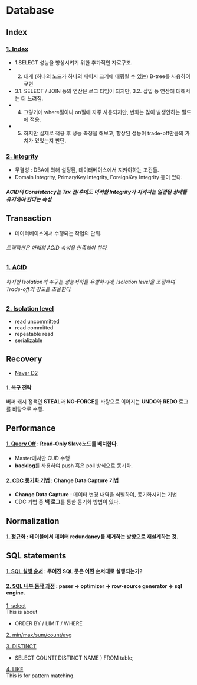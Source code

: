 # Database

## Index  
### [1. Index](/all/index.md)  
* 1.SELECT 성능을 향상시키기 위한 추가적인 자료구조. 
* 2. 대게 (하나의 노드가 하나의 페이지 크기에 매핑될 수 있는) B-tree를 사용하여 구현  
* 3.1. SELECT / JOIN 등의 연산은 로그 타임이 되지만, 3.2. 삽입 등 연산에 대해서는 더 느려짐.
* 4. 그렇기에 where절이나 on절에 자주 사용되지만, 변화는 많이 발생안하는 필드에 적용.  
* 5. 하지만 실제로 적용 후 성능 측정을 해보고, 향상된 성능이 trade-off만큼의 가치가 있었는지 판단.  

### [2. Integrity](/all/integrity.md)  
* 무결성 : DBA에 의해 설정된, 데이터베이스에서 지켜야하는 조건들.  
* Domain Integrity, PrimaryKey Integrity, ForeignKey Integrity 등이 있다.  
##### ACID의 Consistency는 Trx 전/후에도 이러한 Integrity가 지켜지는 일관된 상태를 유지해야 한다는 속성.  


## Transaction  
* 데이터베이스에서 수행되는 작업의 단위.  

###### 트랙젝션은 아래의 ACID 속성을 만족해야 한다.
### [1. ACID](/all/acid.md)  

###### 하지만 Isolation의 추구는 성능저하를 유발하기에, Isolation level을 조정하여 Trade-off의 강도를 조율한다.  
### [2. Isolation level](/all/isolation.md)  
* read uncommitted  
* read committed  
* repeatable read  
* serializable  

## Recovery  
* [Naver D2](https://d2.naver.com/helloworld/407507)  
#### [1. 복구 전략](/all/recovery.md)  
버퍼 캐시 정책인 **STEAL**과 **NO-FORCE**를 바탕으로 이어지는 **UNDO**와 **REDO** 로그를 바탕으로 수행.  

## Performance  
#### [1. Query Off](/all/query-off.md) : Read-Only Slave노드를 배치한다.  
* Master에서만 CUD 수행  
* **backlog**를 사용하여 push 혹은 poll 방식으로 동기화.  

#### [2. CDC 동기화 기법](https://specialscene.tistory.com/34) : Change Data Capture 기법   
* **Change Data Capture** : 데이터 변경 내역을 식별하여, 동기화시키는 기법  
* CDC 기법 중 **백 로그**를 통한 동기화 방법이 있다.  

## Normalization  
#### [1. 정규화](/all/norm.md) : 테이블에서 데이터 redundancy를 제거하는 방향으로 재설계하는 것.  


## SQL statements  
#### [1. SQL 실행 순서](/all/sql-pr.md) : 주어진 SQL 문은 어떤 순서대로 실행되는가?  
#### [2. SQL 내부 동작 과정](/all/sql-wor.md) : paser -> optimizer -> row-source generator -> sql engine.  



[1. select](/sql/select.md)  
  This is about  
  * ORDER BY / LIMIT / WHERE  
 
 
[2. min/max/sum/count/avg](/sql/min-max-sum.md)  
   
  
[3. DISTINCT](/sql/disctinct.md)  
   * SELECT COUNT( DISTINCT NAME ) FROM table;  
   

[4. LIKE](/sql/LIKE.md)  
This is for pattern matching.  
